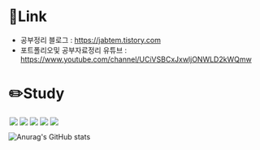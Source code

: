 # 🔗Link
- 공부정리 블로그 :  <https://jabtem.tistory.com>
- 포트폴리오및 공부자료정리 유튜브 : <https://www.youtube.com/channel/UCiVSBCxJxwljONWLD2kWQmw>

# ✏️Study
<img src = "https://img.shields.io/badge/-C-black?style=flat&logo=c%2B%2B" style="height : auto; margin-left : 2px; margin-right : 2px;"/><img src = "https://img.shields.io/badge/-C++-black?style=flat&logo=c%2B%2B" style="height : auto; margin-left : 2px; margin-right : 2px;"/><img src = "https://img.shields.io/badge/-C%23%20-black?style=flat&logo=C%20Sharp" style="height : auto; margin-left : 2px; margin-right : 2px;"/><img src="https://img.shields.io/badge/Unity-black?&style=flat&logo=unity&logoColor=white" style="height : auto; margin-left : 2px; margin-right : 2px;"/><img src="https://img.shields.io/badge/Unreal-black?&style=flat&logo=unrealengine&logoColor=white" style="height : auto; margin-left : 2px; margin-right : 2px;"/>


![Anurag's GitHub stats](https://github-readme-stats.vercel.app/api?username=jabtem&count_private=true&show_icons=true&theme=apprentice)

<!--
**jabtem/jabtem** is a ✨ _special_ ✨ repository because its `README.md` (this file) appears on your GitHub profile.

Here are some ideas to get you started:

- 🔭 I’m currently working on ...
- 🌱 I’m currently learning ...
- 👯 I’m looking to collaborate on ...
- 🤔 I’m looking for help with ...
- 💬 Ask me about ...
- 📫 How to reach me: ...
- 😄 Pronouns: ...
- ⚡ Fun fact: ...
-->
